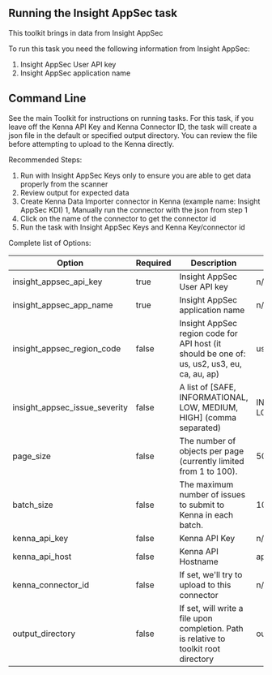## Running the Insight AppSec task

This toolkit brings in data from Insight AppSec

To run this task you need the following information from Insight AppSec:

1. Insight AppSec User API key
1. Insight AppSec application name

## Command Line

See the main Toolkit for instructions on running tasks. For this task, if you leave off the Kenna API Key and Kenna Connector ID, the task will create a json file in the default or specified output directory. You can review the file before attempting to upload to the Kenna directly.

Recommended Steps:

1. Run with Insight AppSec Keys only to ensure you are able to get data properly from the scanner
1. Review output for expected data
1. Create Kenna Data Importer connector in Kenna (example name: Insight AppSec KDI)
1, Manually run the connector with the json from step 1
1. Click on the name of the connector to get the connector id
1. Run the task with Insight AppSec Keys and Kenna Key/connector id

Complete list of Options:

| Option | Required | Description | default |
| --- | --- | --- | --- |
| insight_appsec_api_key | true | Insight AppSec User API key | n/a |
| insight_appsec_app_name | true | Insight AppSec application name | n/a |
| insight_appsec_region_code | false | Insight AppSec region code for API host (it should be one of: us, us2, us3, eu, ca, au, ap) | us |
| insight_appsec_issue_severity | false | A list of [SAFE, INFORMATIONAL, LOW, MEDIUM, HIGH] (comma separated) | INFORMATIONAL, LOW, MEDIUM, HIGH |
| page_size | false | The number of objects per page (currently limited from 1 to 100). | 500 |
| batch_size | false | The maximum number of issues to submit to Kenna in each batch. | 100 |
| kenna_api_key | false | Kenna API Key | n/a |
| kenna_api_host | false | Kenna API Hostname | api.kennasecurity.com |
| kenna_connector_id | false | If set, we'll try to upload to this connector | n/a |
| output_directory | false | If set, will write a file upon completion. Path is relative to toolkit root directory | output/insight_appsec |

